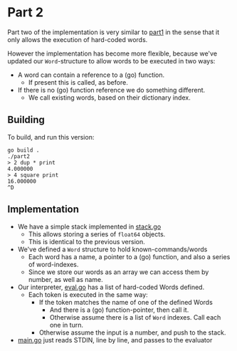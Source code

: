 # Part 2

Part two of the implementation is very similar to [part1](../part1/) in
the sense that it only allows the execution of hard-coded words.

However the implementation has become more flexible, because we've updated
our `Word`-structure to allow words to be executed in two ways:

* A word can contain a reference to a (go) function.
  * If present this is called, as before.
* If there is no (go) function reference we do something different.
  * We call existing words, based on their dictionary index.

## Building

To build, and run this version:

```
go build .
./part2
> 2 dup * print
4.000000
> 4 square print
16.000000
^D
```


## Implementation

* We have a simple stack implemented in [stack.go](stack.go)
  * This allows storing a series of `float64` objects.
  * This is identical to the previous version.
* We've defined a `Word` structure to hold known-commands/words
  * Each word has a name, a pointer to a (go) function, and also a series of word-indexes.
  * Since we store our words as an array we can access them by number, as well as name.
* Our interpreter, [eval.go](eval.go) has a list of hard-coded Words defined.
  * Each token is executed in the same way:
    * If the token matches the name of one of the defined Words
      * And there is a (go) function-pointer, then call it.
      * Otherwise assume there is a list of `Word` indexes.  Call each one in turn.
    * Otherwise assume the input is a number, and push to the stack.
* [main.go](main.go) just reads STDIN, line by line, and passes to the evaluator

